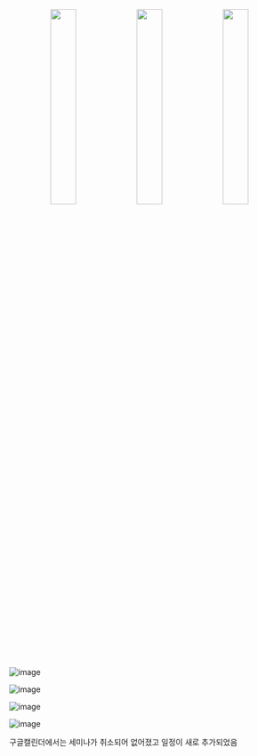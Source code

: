 <div align="center">
  <img src="https://github.com/jii1n/opensource_project/assets/170122957/8a82e92c-b2a6-46e2-b3f7-3900262e581b" width="30%" />
  <img src="https://github.com/jii1n/opensource_project/assets/170122957/6f8dbf1e-4f54-4ea2-b31d-f12e398aafa2" width="30%" />
  <img src="https://github.com/jii1n/opensource_project/assets/170122957/9b41983f-a39d-402c-bcf5-841788e37646" width="30%" />
</div>



![image](https://github.com/jii1n/opensource_project/assets/170122957/8a82e92c-b2a6-46e2-b3f7-3900262e581b)

![image](https://github.com/jii1n/opensource_project/assets/170122957/6f8dbf1e-4f54-4ea2-b31d-f12e398aafa2)



![image](https://github.com/jii1n/opensource_project/assets/170122957/9b41983f-a39d-402c-bcf5-841788e37646)

![image](https://github.com/jii1n/opensource_project/assets/170122957/dd65ce4a-cf40-4fa4-9532-a0a54f19b691)

구글캘린더에서는 세미나가 취소되어 없어졌고 일정이 새로 추가되었음 
